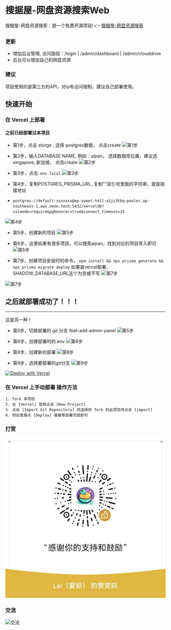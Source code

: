 # 搜据屋-网盘资源搜索Web
搜据屋-网盘资源搜索：是一个免费开源项目!
👉 [搜据屋-网盘资源搜索](https://so.aicompasspro.com)

### 更新
- 增加后台管理, 访问路径：/login | /admin/dashboard | /admin/clouddrive
- 后台可以增加自己的网盘资源

### 建议
项目使用的是第三方的API，对ip有访问限制，建议自己部署使用。

## 快速开始

### 在 Vercel 上部署

#### 之前已经部署过本项目
- 第1步，点击 storge , 选择 postgres数据， 点击create
![第1步](https://r2cf.aipan.me/readme/vercel/exist/1.png)

- 第2步，输入DATABASE NAME, 例如：aipan， 选择数据库位置，建议选singapore, 新加坡， 点击create
![第2步](https://r2cf.aipan.me/readme/vercel/exist/2.png)

- 第3步，点击`.env.local`
![第3步](https://r2cf.aipan.me/readme/vercel/exist/3.png)

- 第4步，复制POSTGRES_PRISMA_URL, 复制""双引号里面的字符串，就是链接地址
-   `postgres://default:ssxxxxx@ep-sweet-hall-a1ji3tbq-pooler.ap-southeast-1.aws.neon.tech:5432/verceldb?sslmode=require&pgbouncer=true&connect_timeout=15` 

![第4步](https://r2cf.aipan.me/readme/vercel/exist/4.png)

- 第5步，创建新的项目
![第5步](https://r2cf.aipan.me/readme/vercel/5.png)
 
- 第6步，这里如果有很多项目，可以搜索aipan，找到对应的项目导入即可
![第5步](https://r2cf.aipan.me/readme/vercel/6.png)

- 第7步，创建项目安装时的命令， `npm install && npx prisma generate && npx prisma migrate deploy`
如果是vercel部署，SHADOW_DATABASE_URL这个为空或不写
![第7步](https://r2cf.aipan.me/readme/vercel/8.png)

![第7步](https://r2cf.aipan.me/readme/vercel/7.png)

## 之后就部署成功了！！！

------------------------------------------------------------
这是另一种！
- 第5步，切换部署的 git 分支 feat-add-admin-panel
![第5步](https://r2cf.aipan.me/readme/vercel/exist/5.png)

- 第6步，创建部署时的.env
![第6步](https://r2cf.aipan.me/readme/vercel/exist/6.png)

- 第8步，创建新的部署
![第8步](https://r2cf.aipan.me/readme/vercel/exist/8.png)

- 第9步，选择要部署的git分支
![第9步](https://r2cf.aipan.me/readme/vercel/exist/9.png)

[![Deploy with Vercel](https://vercel.com/button)](https://vercel.com/new/clone?repository-url=https://github.com/unilei/aipan-netdisk-search.git&project-name=aipan-netdisk-search&repository-name=aipan-netdisk-search)

### 在 Vercel 上手动部署 操作方法

```
1. fork 本项目
2. 在 [Vercel] 官网点击 [New Project]
3. 点击 [Import Git Repository] 并选择你 fork 的此项目并点击 [import]
4. 然后直接点 [Deploy] 接着等部署完成即可
```

 
### 打赏
![打赏](/assets/donation/wechat_pay.jpg)

### 交流
![交流](https://r2cf.aipan.me/readme/wechat.jpg)
